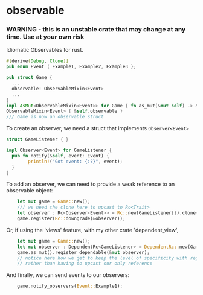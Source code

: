 # observable 
### WARNING - this is an unstable crate that may change at any time. Use at your own risk
Idiomatic Observables for rust.


```rust
#[derive(Debug, Clone)]
pub enum Event ( Example1, Example2, Example3 };

pub struct Game {
  ...
  observable: ObservableMixin<Event>
  ...
}
impl AsMut<ObservableMixin<Event>> for Game { fn as_mut(&mut self) -> &mut
ObservableMixin<Event> { &self.observable }
/// Game is now an observable struct
```

To create an observer, we need a struct that implements `Observer<Event>`
```rust
struct GameListener { }

impl Observer<Event> for GameListener {
  pub fn notify(&self, event: Event) {
        println!("Got event: {:?}", event);
  }
}
```
To add an observer, we can need to provide a weak reference to an observable object:
```rust
    let mut game = Game::new();
    /// we need the clone here to upcast to Rc<Trait>
    let observer : Rc<Observer<Event>> = Rc::new(GameListener{}).clone();
    game.register(Rc::downgrade(&observer));
```
Or, if using the 'views' feature, with my other crate 'dependent_view',
```rust
    let mut game = Game::new();
    let mut observer : DependentRc<GameListener> = DependentRc::new(GameListener{});
    game.as_mut().register_dependable(&mut observer);
    // notice here how we get to keep the level of specificity with regards to our observer
    // rather than having to upcast our only reference
```

And finally, we can send events to our observers:
```rust
    game.notify_observers(Event::Example1);
```

